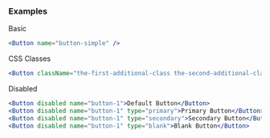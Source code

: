 ### Examples

Basic

```jsx
<Button name="button-simple" />
```


CSS Classes

```jsx
<Button className="the-first-additional-class the-second-additional-class" />
```


Disabled

```jsx
<Button disabled name="button-1">Default Button</Button>
<Button disabled name="button-1" type="primary">Primary Button</Button>
<Button disabled name="button-1" type="secondary">Secondary Button</Button>
<Button disabled name="button-1" type="blank">Blank Button</Button>
```

